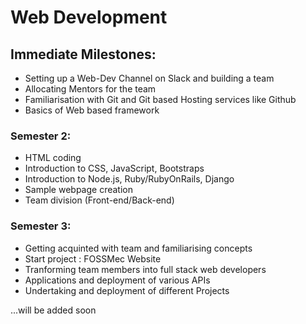 # Web Development
## Immediate Milestones:
* Setting up a Web-Dev Channel on Slack and building a team
* Allocating Mentors for the team
* Familiarisation with Git and Git based Hosting services like Github
* Basics of Web based framework


### Semester 2: 
* HTML coding
* Introduction to CSS, JavaScript, Bootstraps
* Introduction to Node.js, Ruby/RubyOnRails, Django
* Sample webpage creation
* Team division (Front-end/Back-end)


### Semester 3: 
* Getting acquinted with team and familiarising concepts
* Start project : FOSSMec Website
* Tranforming team members into full stack web developers
* Applications and deployment of various APIs
* Undertaking and deployment of different Projects 

...will be added soon


